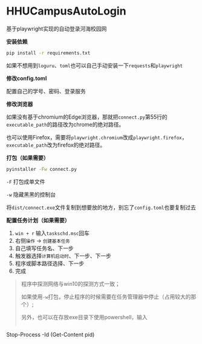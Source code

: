# HHUCampusAutoLogin
基于playwright实现的自动登录河海校园网

**安装依赖**

```bat
pip install -r requirements.txt
```

如果不想用到`loguru`、`toml`也可以自己手动安装一下`requests`和`playwright`

**修改config.toml**

配置自己的学号、密码、登录服务

**修改浏览器**

如果没有基于chromium的Edge浏览器，那就把`connect.py`第55行的`executable_path`的路径改为chrome的绝对路径。

也可以使用Firefox，需要将`playwright.chromium`改成`playwright.firefox`，`executable_path`改为firefox的绝对路径。

**打包（如果需要）** 

```bat
pyinstaller -Fw connect.py
``` 

`-F` 打包成单文件

`-w` 隐藏黑黑的控制台

将`dist/connect.exe`文件复制到想要放的地方，别忘了`config.toml`也要复制过去

**配置任务计划（如果需要）**

1. `win + r` 输入`taskschd.msc`回车
2. 右侧`操作` -> `创建基本任务`
3. 自己填写任务名、下一步
4. 触发器选择`计算机启动时`、下一步、下一步
5. 程序或脚本路径选择、下一步
6. 完成

> 程序中探测网络与win10的探测方式一致；
> 
> 如果使用`-w`打包，停止程序的时候需要在任务管理器中停止（占用较大的那个）;
> 
> 另外，也可以在存放exe目录下使用powershell，输入
> ```ps
Stop-Process -Id (Get-Content pid)
```
